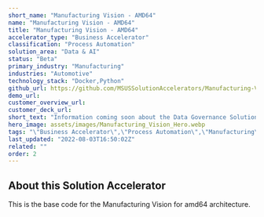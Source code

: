 ```yaml
---
short_name: "Manufacturing Vision - AMD64"
name: "Manufacturing Vision - AMD64"
title: "Manufacturing Vision - AMD64"
accelerator_type: "Business Accelerator"
classification: "Process Automation"
solution_area: "Data & AI"
status: "Beta"
primary_industry: "Manufacturing"
industries: "Automotive"
technology_stack: "Docker,Python"
github_url: https://github.com/MSUSSolutionAccelerators/Manufacturing-Vision-Solution-Accelerator-AMD64
demo_url: 
customer_overview_url: 
customer_deck_url: 
short_text: "Information coming soon about the Data Governance Solution Accelerator"
hero_image: assets/images/Manufacturing_Vision_Hero.webp
tags: "\"Business Accelerator\",\"Process Automation\",\"Manufacturing\",\"Automotive\",\"Docker\",\"Python\",\"Data & AI\",\"Beta\""
last_updated: "2022-08-03T16:50:02Z"
related: ""
order: 2
---
```

## About this Solution Accelerator

This is the base code for the Manufacturing Vision for amd64 architecture.